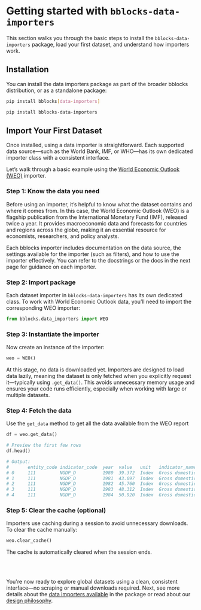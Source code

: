 # Getting started with `bblocks-data-importers`

This section walks you through the basic steps to install the `bblocks-data-importers` package, load your first dataset, 
and understand how importers work.

## Installation

You can install the data importers package as part of the broader bblocks distribution, or as a standalone package:

```bash title="Option 1: install via bblocks with extras"
pip install bblocks[data-importers]
```

```bash title="Option 2: standalone installation"
pip install bblocks-data-importers
```

## Import Your First Dataset

Once installed, using a data importer is straightforward. Each supported data source—such as the World Bank, IMF, or 
WHO—has its own dedicated importer class with a consistent interface.

Let’s walk through a basic example using the [World Economic Outlook (WEO)](https://www.imf.org/en/Publications/WEO) importer.

### Step 1: Know the data you need

Before using an importer, it’s helpful to know what the dataset contains and where it comes from.
In this case, the World Economic Outlook (WEO) is a flagship publication from the International Monetary Fund (IMF), 
released twice a year. It provides macroeconomic data and forecasts for countries and regions across the globe, making 
it an essential resource for economists, researchers, and policy analysts.

Each bblocks importer includes documentation on the data source, the settings available for the importer 
(such as filters), and how to use the importer effectively. You can refer to the docstrings or the docs in the next 
page for guidance on each importer.

### Step 2: Import package

Each dataset importer in `bblocks-data-importers` has its own dedicated class. To work with World Economic Outlook data,
you’ll need to import the corresponding WEO importer:

```python
from bblocks.data_importers import WEO
```

### Step 3: Instantiate the importer

Now create an instance of the importer:

```python
weo = WEO()
```

At this stage, no data is downloaded yet. Importers are designed to load data lazily, meaning the dataset is only 
fetched when you explicitly request it—typically using `.get_data()`.
This avoids unnecessary memory usage and ensures your code runs efficiently, especially when working 
with large or multiple datasets.

### Step 4: Fetch the data

Use the `get_data` method to get all the data available from the WEO report

```python
df = weo.get_data()

# Preview the first few rows
df.head()

# Output:
#       entity_code indicator_code  year  value   unit   indicator_name                    entity_name    ...
# 0     111         NGDP_D          1980  39.372  Index  Gross domestic product, deflator  United States  ...
# 1     111         NGDP_D          1981  43.097  Index  Gross domestic product, deflator  United States  ...
# 2     111         NGDP_D          1982  45.760  Index  Gross domestic product, deflator  United States  ...
# 3     111         NGDP_D          1983  48.312  Index  Gross domestic product, deflator  United States  ...
# 4     111         NGDP_D          1984  50.920  Index  Gross domestic product, deflator  United States  ...

```

### Step 5: Clear the cache (optional)
Importers use caching during a session to avoid unnecessary downloads. To clear the cache manually:

```python
weo.clear_cache()
```
The cache is automatically cleared when the session ends.

<br>
<br>

You're now ready to explore global datasets using a clean, consistent interface—no scraping or manual downloads 
required. Next, see more details about the [data importers available](./importers/index.md) in the package or read about our
[design philosophy](design-philosophy.md).
